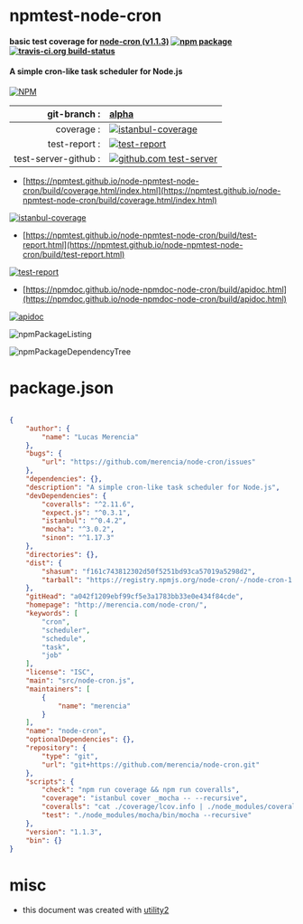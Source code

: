 # npmtest-node-cron

#### basic test coverage for  [node-cron (v1.1.3)](http://merencia.com/node-cron/)  [![npm package](https://img.shields.io/npm/v/npmtest-node-cron.svg?style=flat-square)](https://www.npmjs.org/package/npmtest-node-cron) [![travis-ci.org build-status](https://api.travis-ci.org/npmtest/node-npmtest-node-cron.svg)](https://travis-ci.org/npmtest/node-npmtest-node-cron)

#### A simple cron-like task scheduler for Node.js

[![NPM](https://nodei.co/npm/node-cron.png?downloads=true&downloadRank=true&stars=true)](https://www.npmjs.com/package/node-cron)

| git-branch : | [alpha](https://github.com/npmtest/node-npmtest-node-cron/tree/alpha)|
|--:|:--|
| coverage : | [![istanbul-coverage](https://npmtest.github.io/node-npmtest-node-cron/build/coverage.badge.svg)](https://npmtest.github.io/node-npmtest-node-cron/build/coverage.html/index.html)|
| test-report : | [![test-report](https://npmtest.github.io/node-npmtest-node-cron/build/test-report.badge.svg)](https://npmtest.github.io/node-npmtest-node-cron/build/test-report.html)|
| test-server-github : | [![github.com test-server](https://npmtest.github.io/node-npmtest-node-cron/GitHub-Mark-32px.png)](https://npmtest.github.io/node-npmtest-node-cron/build/app/index.html) | | build-artifacts : | [![build-artifacts](https://npmtest.github.io/node-npmtest-node-cron/glyphicons_144_folder_open.png)](https://github.com/npmtest/node-npmtest-node-cron/tree/gh-pages/build)|

- [https://npmtest.github.io/node-npmtest-node-cron/build/coverage.html/index.html](https://npmtest.github.io/node-npmtest-node-cron/build/coverage.html/index.html)

[![istanbul-coverage](https://npmtest.github.io/node-npmtest-node-cron/build/screenCapture.buildCi.browser.%252Ftmp%252Fbuild%252Fcoverage.lib.html.png)](https://npmtest.github.io/node-npmtest-node-cron/build/coverage.html/index.html)

- [https://npmtest.github.io/node-npmtest-node-cron/build/test-report.html](https://npmtest.github.io/node-npmtest-node-cron/build/test-report.html)

[![test-report](https://npmtest.github.io/node-npmtest-node-cron/build/screenCapture.buildCi.browser.%252Ftmp%252Fbuild%252Ftest-report.html.png)](https://npmtest.github.io/node-npmtest-node-cron/build/test-report.html)

- [https://npmdoc.github.io/node-npmdoc-node-cron/build/apidoc.html](https://npmdoc.github.io/node-npmdoc-node-cron/build/apidoc.html)

[![apidoc](https://npmdoc.github.io/node-npmdoc-node-cron/build/screenCapture.buildCi.browser.%252Ftmp%252Fbuild%252Fapidoc.html.png)](https://npmdoc.github.io/node-npmdoc-node-cron/build/apidoc.html)

![npmPackageListing](https://npmtest.github.io/node-npmtest-node-cron/build/screenCapture.npmPackageListing.svg)

![npmPackageDependencyTree](https://npmtest.github.io/node-npmtest-node-cron/build/screenCapture.npmPackageDependencyTree.svg)



# package.json

```json

{
    "author": {
        "name": "Lucas Merencia"
    },
    "bugs": {
        "url": "https://github.com/merencia/node-cron/issues"
    },
    "dependencies": {},
    "description": "A simple cron-like task scheduler for Node.js",
    "devDependencies": {
        "coveralls": "^2.11.6",
        "expect.js": "^0.3.1",
        "istanbul": "^0.4.2",
        "mocha": "^3.0.2",
        "sinon": "^1.17.3"
    },
    "directories": {},
    "dist": {
        "shasum": "f161c743812302d50f5251bd93ca57019a5298d2",
        "tarball": "https://registry.npmjs.org/node-cron/-/node-cron-1.1.3.tgz"
    },
    "gitHead": "a042f1209ebf99cf5e3a1783bb33e0e434f84cde",
    "homepage": "http://merencia.com/node-cron/",
    "keywords": [
        "cron",
        "scheduler",
        "schedule",
        "task",
        "job"
    ],
    "license": "ISC",
    "main": "src/node-cron.js",
    "maintainers": [
        {
            "name": "merencia"
        }
    ],
    "name": "node-cron",
    "optionalDependencies": {},
    "repository": {
        "type": "git",
        "url": "git+https://github.com/merencia/node-cron.git"
    },
    "scripts": {
        "check": "npm run coverage && npm run coveralls",
        "coverage": "istanbul cover _mocha -- --recursive",
        "coveralls": "cat ./coverage/lcov.info | ./node_modules/coveralls/bin/coveralls.js",
        "test": "./node_modules/mocha/bin/mocha --recursive"
    },
    "version": "1.1.3",
    "bin": {}
}
```



# misc
- this document was created with [utility2](https://github.com/kaizhu256/node-utility2)
